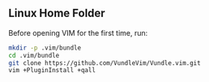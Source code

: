 ## Linux Home Folder

Before opening VIM for the first time, run:

```bash
mkdir -p .vim/bundle
cd .vim/bundle
git clone https://github.com/VundleVim/Vundle.vim.git
vim +PluginInstall +qall
```

